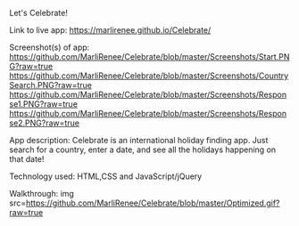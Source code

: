 Let's Celebrate!

Link to  live app:
https://marlirenee.github.io/Celebrate/

Screenshot(s) of app:
https://github.com/MarliRenee/Celebrate/blob/master/Screenshots/Start.PNG?raw=true
https://github.com/MarliRenee/Celebrate/blob/master/Screenshots/CountrySearch.PNG?raw=true
https://github.com/MarliRenee/Celebrate/blob/master/Screenshots/Response1.PNG?raw=true
https://github.com/MarliRenee/Celebrate/blob/master/Screenshots/Response2.PNG?raw=true

App description:
Celebrate is an international holiday finding app. Just search for a country, enter a date, and see all the holidays happening on that date!

Technology used:
HTML,CSS and JavaScript/jQuery

Walkthrough:
img src=https://github.com/MarliRenee/Celebrate/blob/master/Optimized.gif?raw=true
